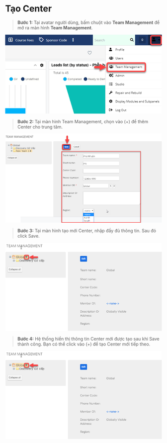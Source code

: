 # Tạo Center

> **Bước 1:** Tại avatar người dùng, bấm chuột vào **Team Management** để mở ra màn hình **Team Management**.

![](../../.gitbook/assets/center1.png)

> **Bước 2:** Tại màn hình Team Management, chọn vào (+) để thêm Center cho trung tâm.

![](../../.gitbook/assets/center2.png)

> **Bước 3:** Tại màn hình tạo mới Center, nhập đầy đủ thông tin. Sau đó click Save.

![](../../.gitbook/assets/center3.png)

> **Bước 4:** Hệ thống hiển thị thông tin Center mới được tạo sau khi Save thành công. Bạn có thể click vào (+) để tạo Center mới tiếp theo.

![](../../.gitbook/assets/center4.png)
